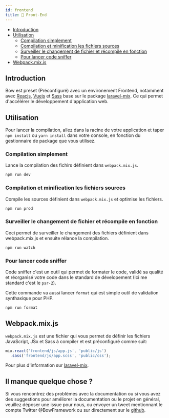 ```yaml
---
id: frontend
title: 📯 Front-End
---
```


- [Introduction](#introduction)
- [Utilisation](#utilisation)
  - [Compilation simplement](#compilation-simplement)
  - [Compilation et minification les fichiers sources](#compilation-et-minification-les-fichiers-sources)
  - [Surveiller le changement de fichier et récompile en fonction](#surveiller-le-changement-de-fichier-et-récompile-en-fonction)
  - [Pour lancer code sniffer](#pour-lancer-code-sniffer)
- [Webpack.mix.js](#webpackmixjs)

## Introduction

Bow est preset (Préconfiguré) avec un environement Frontend, notamment avec [Reacjs](https://reactjs.org), [Vuejs](https://vuejs.org) et [Sass](https://sass-lang.com) base sur le package [laravel-mix](https://laravel-mix.com). Ce qui permet d'accélérer le développement d'application web.

## Utilisation

Pour lancer la compilation, allez dans la racine de votre application et taper `npm install` ou `yarn install` dans votre console, en fonction du gestionnaire de package que vous utilisez.

### Compilation simplement

Lance la compilation des fichirs définient dans `webpack.mix.js`.

```bash
npm run dev
```

### Compilation et minification les fichiers sources

Compile les sources définient dans `webpack.mix.js` et optimise les fichiers.

```bash
npm run prod
```

### Surveiller le changement de fichier et récompile en fonction

Ceci permet de surveiller le changement des fichiers définient dans webpack.mix.js et ensuite rélance la compilation.

```bash
npm run watch
```

### Pour lancer code sniffer

Code sniffer c'est un outil qui permet de formater le code, validé sa qualité et réorganisé votre code dans le standard de dévelopement (Ici me standard c'est le `psr-2`).

Cette commande va aussi lancer `format` qui est simple outil de validation synthaxique pour PHP.

```bash
npm run format
```

## Webpack.mix.js

`webpack.mix.js` est une fichier qui vous permet de définir les fichiers JavaScript, JSx et Sass à compiler et est préconfiguré comme suit:

```js
mix.react('frontend/js/app.js', 'public/js')
  .sass('frontend/js/app.scss', 'public/css');
```

Pour plus d'information sur [laravel-mix](https://laravel-mix.com/docs/4.0/basic-example).

## Il manque quelque chose ?

Si vous rencontrez des problèmes avec la documentation ou si vous avez des suggestions pour améliorer la documentation ou le projet en général, veuillez déposer une issue pour nous, ou envoyer un tweet mentionnant le compte Twitter @BowFramework ou sur directement sur le [github](https://github.com/bowphp/docs/issues).
